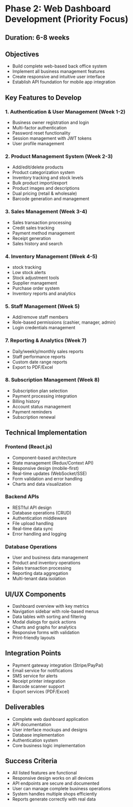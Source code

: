 # Phase 2: Web Dashboard Development (Priority Focus)

## Duration: 6-8 weeks

## Objectives
- Build complete web-based back office system
- Implement all business management features
- Create responsive and intuitive user interface
- Establish API foundation for mobile app integration

## Key Features to Develop

### 1. Authentication & User Management (Week 1-2)
- Business owner registration and login
- Multi-factor authentication
- Password reset functionality
- Session management with JWT tokens
- User profile management

### 2. Product Management System (Week 2-3)
- Add/edit/delete products
- Product categorization system
- Inventory tracking and stock levels
- Bulk product import/export
- Product images and descriptions
- Dual pricing (retail & wholesale)
- Barcode generation and management

### 3. Sales Management (Week 3-4)
- Sales transaction processing
- Credit sales tracking
- Payment method management
- Receipt generation 
- Sales history and search

### 4. Inventory Management (Week 4-5)
- stock tracking
- Low stock alerts
- Stock adjustment tools
- Supplier management
- Purchase order system
- Inventory reports and analytics

### 5. Staff Management (Week 5)
- Add/remove staff members
- Role-based permissions (cashier, manager, admin)
- Login credentials management

<!-- ### 6. Multi-Shop Support (Week 6). not for now
- Shop creation and configuration
- Shop-specific inventory
- Inter-shop stock transfers
- Shop performance comparison
- Centralized vs. shop-specific reporting -->

### 7. Reporting & Analytics (Week 7)
- Daily/weekly/monthly sales reports
- Staff performance reports
- Custom date range reports
- Export to PDF/Excel

### 8. Subscription Management (Week 8)
- Subscription plan selection
- Payment processing integration
- Billing history
- Account status management
- Payment reminders
- Subscription renewal

## Technical Implementation

### Frontend (React.js)
- Component-based architecture
- State management (Redux/Context API)
- Responsive design (mobile-first)
- Real-time updates (WebSocket/SSE)
- Form validation and error handling
- Charts and data visualization

### Backend APIs
- RESTful API design
- Database operations (CRUD)
- Authentication middleware
- File upload handling
- Real-time data sync
- Error handling and logging

### Database Operations
- User and business data management
- Product and inventory operations
- Sales transaction processing
- Reporting data aggregation
- Multi-tenant data isolation

## UI/UX Components
- Dashboard overview with key metrics
- Navigation sidebar with role-based menus
- Data tables with sorting and filtering
- Modal dialogs for quick actions
- Charts and graphs for analytics
- Responsive forms with validation
- Print-friendly layouts

## Integration Points
- Payment gateway integration (Stripe/PayPal)
- Email service for notifications
- SMS service for alerts
- Receipt printer integration
- Barcode scanner support
- Export services (PDF/Excel)

## Deliverables
- Complete web dashboard application
- API documentation
- User interface mockups and designs
- Database implementation
- Authentication system
- Core business logic implementation

## Success Criteria
- All listed features are functional
- Responsive design works on all devices
- API endpoints are secure and documented
- User can manage complete business operations
- System handles multiple shops efficiently
- Reports generate correctly with real data